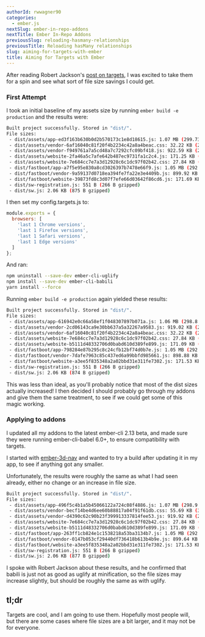 ```yaml
---
authorId: rwwagner90
categories:
  - ember.js
nextSlug: ember-in-repo-addons
nextTitle: Ember In-Repo Addons
previousSlug: reloading-hasmany-relationships
previousTitle: Reloading hasMany relationships
slug: aiming-for-targets-with-ember
title: Aiming for Targets with Ember
---
```


After reading Robert Jackson's [post on targets](http://rwjblue.com/2017/04/21/ember-cli-targets/), I was excited to take them for a spin and see what sort of file size savings I could get.

### First Attempt

I took an initial baseline of my assets size by running `ember build -e production` and the results were:

```bash
Built project successfully. Stored in "dist/".
File sizes:
 - dist/assets/app-ed3f163b630b0d2b570173c1e8d18615.js: 1.07 MB (299.73 KB gzipped)
 - dist/assets/vendor-6af16040c81f20f4b2234c42a8a4beac.css: 32.22 KB (2.65 KB gzipped)
 - dist/assets/vendor-f949761a7a5cd48a7c7292cfc09bf418.js: 922.59 KB (247.49 KB gzipped)
 - dist/assets/website-2fa46a5c7afe642b487ec9731fa1c2c4.js: 171.25 KB (52.61 KB gzipped)
 - dist/assets/website-7e684cc7e7a3d12928c6c1dc97f02b42.css: 27.84 KB (6.07 KB gzipped)
 - dist/fastboot/app-a7f5e95e830a8cd3026397b7478e66f9.js: 1.05 MB (292.99 KB gzipped)
 - dist/fastboot/vendor-9a59137d0718ea394fe7fa22e3e4409b.js: 899.92 KB (240.6 KB gzipped)
 - dist/fastboot/website-39873fd8c3d07f7efe66d03642f86cd6.js: 171.69 KB (52.81 KB gzipped)
 - dist/sw-registration.js: 551 B (266 B gzipped)
 - dist/sw.js: 2.06 KB (875 B gzipped)
```

I then set my config.targets.js to:

```js
module.exports = {  
  browsers: [
    'last 1 Chrome versions',
    'last 1 Firefox versions',
    'last 1 Safari versions',
    'last 1 Edge versions'
  ]
};
```

And ran:

```bash
npm uninstall --save-dev ember-cli-uglify  
npm install --save-dev ember-cli-babili 
yarn install --force
```

Running `ember build -e production` again yielded these results:

```bash
Built project successfully. Stored in "dist/".
File sizes:
 - dist/assets/app-616942e0c66a58ef1f048307897b071a.js: 1.06 MB (298.8 KB gzipped)
 - dist/assets/vendor-2cd06143ca9e30bb637a5a32267a9583.js: 919.02 KB (246.55 KB gzipped)
 - dist/assets/vendor-6af16040c81f20f4b2234c42a8a4beac.css: 32.22 KB (2.65 KB gzipped)
 - dist/assets/website-7e684cc7e7a3d12928c6c1dc97f02b42.css: 27.84 KB (6.07 KB gzipped)
 - dist/assets/website-b5111d48332706d0babd610d389fe899.js: 171.09 KB (52.58 KB gzipped)
 - dist/fastboot/app-798284e87b295c8c24cfb12bf74d0b7e.js: 1.05 MB (292.81 KB gzipped)
 - dist/fastboot/vendor-7dafe7963c85c437ed6a99bbfd985661.js: 898.88 KB (240.44 KB gzipped)
 - dist/fastboot/website-a3ee5f835348a2a02bbd31e311fe7302.js: 171.53 KB (52.78 KB gzipped)
 - dist/sw-registration.js: 551 B (266 B gzipped)
 - dist/sw.js: 2.06 KB (874 B gzipped)
```

This was less than ideal, as you'll probably notice that most of the dist sizes actually increased! I then decided I should probably go through my addons and give them the same treatment, to see if we could get some of this magic working.

### Applying to addons

I updated all my addons to the latest ember-cli 2.13 beta, and made sure they were running ember-cli-babel 6.0+, to ensure compatibility with targets.

I started with [ember-3d-nav](https://github.com/shipshapecode/ember-3d-nav) and wanted to try a build after updating it in my app, to see if anything got any smaller.

Unfortunately, the results were roughly the same as what I had seen already, either no change or an increase in file size.

```bash
Built project successfully. Stored in "dist/".
File sizes:
 - dist/assets/app-496f5c4b1a5b45066122a724c08f4886.js: 1.07 MB (298.9 KB gzipped)
 - dist/assets/vendor-becf14be4d6ee60b88817a04f91f61db.css: 55.69 KB (3.8 KB gzipped)
 - dist/assets/vendor-d4390c62c90b23f399913337814fee53.js: 919.92 KB (246.64 KB gzipped)
 - dist/assets/website-7e684cc7e7a3d12928c6c1dc97f02b42.css: 27.84 KB (6.07 KB gzipped)
 - dist/assets/website-b5111d48332706d0babd610d389fe899.js: 171.09 KB (52.58 KB gzipped)
 - dist/fastboot/app-263ff1cb824e1c1538218a53ba3134b7.js: 1.05 MB (292.9 KB gzipped)
 - dist/fastboot/vendor-0147b053cf29440df736418b613b4b9e.js: 899.64 KB (240.52 KB gzipped)
 - dist/fastboot/website-a3ee5f835348a2a02bbd31e311fe7302.js: 171.53 KB (52.78 KB gzipped)
 - dist/sw-registration.js: 551 B (266 B gzipped)
 - dist/sw.js: 2.06 KB (877 B gzipped)
```

I spoke with Robert Jackson about these results, and he confirmed that babili is just not as good as uglify at minification, so the file sizes may increase slightly, but should be roughly the same as with uglify.

## tl;dr

Targets are cool, and I am going to use them. Hopefully most people will, but there are some cases where file sizes are a bit larger, and it may not be for everyone.
